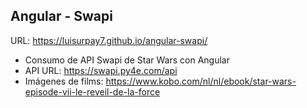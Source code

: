 ## Angular - Swapi

URL: https://luisurpay7.github.io/angular-swapi/

- Consumo de API Swapi de Star Wars con Angular
- API URL: https://swapi.py4e.com/api
- Imágenes de films: https://www.kobo.com/nl/nl/ebook/star-wars-episode-vii-le-reveil-de-la-force
